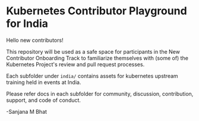 # Kubernetes Contributor Playground for India

Hello new contributors!

This repository will be used as a safe space for participants in the New Contributor Onboarding Track to familiarize themselves with (some of) the Kubernetes Project's review and pull request processes.

Each subfolder under `india/` contains assets for kubernetes upstream training held in events at India.

Please refer docs in each subfolder for community, discussion, contribution, support, and code of conduct.

-Sanjana M Bhat
